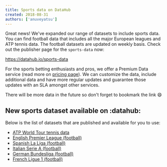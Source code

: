 ```yaml
---
title: Sports data on DataHub
created: 2018-08-31
authors: ['anuveyatsu']
---
```


Great news! We've expanded our range of datasets to include sports data. You can find football data that includes all the major European leagues and ATP tennis data. The football datasets are updated on weekly basis. Check out the publisher page for the `sports-data` now:

https://datahub.io/sports-data

For the sports betting enthusiasts and pros, we offer a Premium Data service (read more on [pricing page](/pricing)). We can customize the data, include additional data and have more regular updates and guarantee those updates with an SLA amongst other services.

There will be more data in the future so don't forget to bookmark the link :smile:

## New sports dataset available on :datahub:

Below is the list of datasets that are published and available for you to use:

* [ATP World Tour tennis data](/sports-data/atp-world-tour-tennis-data)
* [English Premier League (football)](/sports-data/english-premier-league)
* [Spanish La Liga (football)](/sports-data/spanish-la-liga)
* [Italian Serie A (football)](/sports-data/italian-serie-a)
* [German Bundesliga (football)](/sports-data/german-bundesliga)
* [French Ligue 1 (football)](/sports-data/french-ligue-1)
